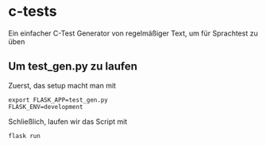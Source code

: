 # c-tests
Ein einfacher C-Test Generator von regelmäßiger Text, um für Sprachtest zu üben

## Um test_gen.py zu laufen
Zuerst, das setup macht man mit
```
export FLASK_APP=test_gen.py
FLASK_ENV=development
```
Schließlich, laufen wir das Script mit 

```
flask run
```
